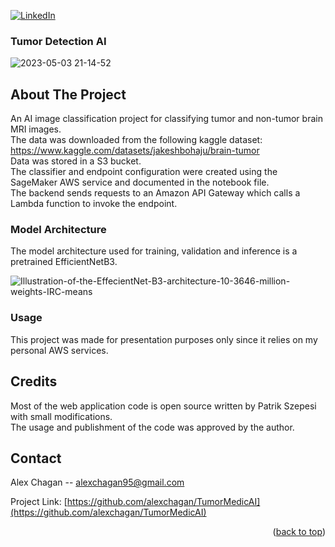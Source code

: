 

[![LinkedIn][linkedin-shield]][linkedin-url]

<!-- PROJECT LOGO -->

 
### Tumor Detection AI 

![2023-05-03 21-14-52](https://user-images.githubusercontent.com/44925899/236008091-43191326-95e3-402a-a041-97b434093af8.gif)


<!-- ABOUT THE PROJECT -->
## About The Project
 
An AI image classification project for classifying tumor and non-tumor brain MRI images. <br />
The data was downloaded from the following kaggle dataset: https://www.kaggle.com/datasets/jakeshbohaju/brain-tumor <br />
Data was stored in a S3 bucket. <br />
The classifier and endpoint configuration were created using the SageMaker AWS service and documented in the notebook file. <br />
The backend sends requests to an Amazon API Gateway which calls a Lambda function to invoke the endpoint.

### Model Architecture
The model architecture used for training, validation and inference is a pretrained EfficientNetB3.

![Illustration-of-the-EffecientNet-B3-architecture-10-3646-million-weights-IRC-means](https://user-images.githubusercontent.com/44925899/236045251-8f154f49-c701-4014-9b5d-abfda0d4c5fb.png)

### Usage

This project was made for presentation purposes only since it relies on my personal AWS services.  


<!-- CREDITS -->
## Credits

Most of the web application code is open source written by Patrik Szepesi with small modifications. <br />
The usage and publishment of the code was approved by the author. 

<!-- CONTACT -->
## Contact

Alex Chagan  -- alexchagan95@gmail.com

Project Link: [https://github.com/alexchagan/TumorMedicAI](https://github.com/alexchagan/TumorMedicAI)

<p align="right">(<a href="#readme-top">back to top</a>)</p>

<!-- MARKDOWN LINKS & IMAGES -->
<!-- https://www.markdownguide.org/basic-syntax/#reference-style-links -->
[linkedin-shield]: https://img.shields.io/badge/-LinkedIn-black.svg?style=for-the-badge&logo=linkedin&colorB=555
[linkedin-url]: https://www.linkedin.com/in/alex-chagan-a243221b6/







